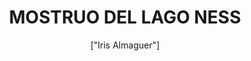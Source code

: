 ---
title: 'MOSTRUO DEL LAGO NESS'
description: 'El monstruo del lago Ness, comúnmente llamado Nessie, ​ es el nombre de un animal legendario que se dice que habita en el lago Ness, un profundo lago de agua dulce cerca de la ciudad de Inverness, en Escocia. Junto con Pie Grande y Yeti, Nessie es quizá el misterio más popular y más difundido de la criptozoología.'
pubDate: '2024-03-29T01:21:31.613Z'
heroImage: '/ness.jpg'
categories: ['monstruo', 'lago','terror', 'mitologia', 'leyenda']
tags: ['animal', 'lago', 'mitologico', 'Peliculas', 'pez']
author: '["Iris Almaguer"]'
---